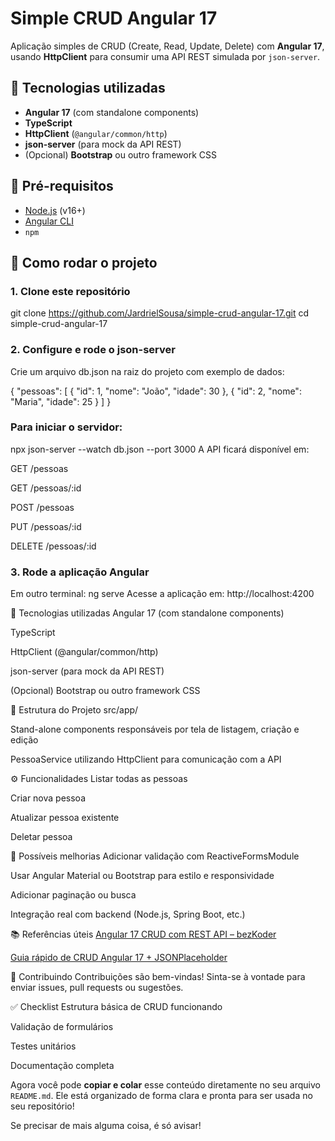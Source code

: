# Simple CRUD Angular 17

Aplicação simples de CRUD (Create, Read, Update, Delete) com **Angular 17**, usando **HttpClient** para consumir uma API REST simulada por `json-server`.

## 🧰 Tecnologias utilizadas

- **Angular 17** (com standalone components)
- **TypeScript**
- **HttpClient** (`@angular/common/http`)
- **json-server** (para mock da API REST)
- (Opcional) **Bootstrap** ou outro framework CSS

## 🔧 Pré-requisitos

- [Node.js](https://nodejs.org) (v16+)
- [Angular CLI](https://angular.io/cli)
- `npm`

## 🚀 Como rodar o projeto

### 1. Clone este repositório


git clone https://github.com/JardrielSousa/simple-crud-angular-17.git
cd simple-crud-angular-17

### 2. Configure e rode o json-server
Crie um arquivo db.json na raiz do projeto com exemplo de dados:

{
  "pessoas": [
    { "id": 1, "nome": "João", "idade": 30 },
    { "id": 2, "nome": "Maria", "idade": 25 }
  ]
}

### Para iniciar o servidor:

npx json-server --watch db.json --port 3000
A API ficará disponível em:

GET /pessoas

GET /pessoas/:id

POST /pessoas

PUT /pessoas/:id

DELETE /pessoas/:id

### 3. Rode a aplicação Angular
Em outro terminal:
ng serve
Acesse a aplicação em: http://localhost:4200

🧰 Tecnologias utilizadas
Angular 17 (com standalone components)

TypeScript

HttpClient (@angular/common/http)

json-server (para mock da API REST)

(Opcional) Bootstrap ou outro framework CSS

🧩 Estrutura do Projeto
src/app/

Stand-alone components responsáveis por tela de listagem, criação e edição

PessoaService utilizando HttpClient para comunicação com a API

⚙️ Funcionalidades
Listar todas as pessoas

Criar nova pessoa

Atualizar pessoa existente

Deletar pessoa

🧪 Possíveis melhorias
Adicionar validação com ReactiveFormsModule

Usar Angular Material ou Bootstrap para estilo e responsividade

Adicionar paginação ou busca

Integração real com backend (Node.js, Spring Boot, etc.)

📚 Referências úteis
[Angular 17 CRUD com REST API – bezKoder](https://github.com/bezkoder/angular-17-crud-example)

[Guia rápido de CRUD Angular 17 + JSONPlaceholder](https://medium.com/%40chandantechie/angular-17-crud-using-jsonplaceholder-api-and-bootstrap-9f4db29b9428)

🧭 Contribuindo
Contribuições são bem-vindas! Sinta-se à vontade para enviar issues, pull requests ou sugestões.

✅ Checklist
 Estrutura básica de CRUD funcionando

 Validação de formulários

 Testes unitários

 Documentação completa


 Agora você pode **copiar e colar** esse conteúdo diretamente no seu arquivo `README.md`. Ele está organizado de forma clara e pronta para ser usada no seu repositório!

Se precisar de mais alguma coisa, é só avisar!

```bash